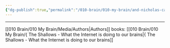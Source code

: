 ```yaml
---
{"dg-publish":true,"permalink":"/010-brain/010-my-brain/and-nicholas-carr/","created":"2021-08-01T11:39:29.000-04:00","updated":"2025-03-20T14:59:25.000-04:00"}
---
```



---

[[010 Brain/010 My Brain/Media/Authors\|Authors]]
books: [[010 Brain/010 My Brain/{ The Shallows - What the Internet is doing to our brains\|{ The Shallows - What the Internet is doing to our brains]]